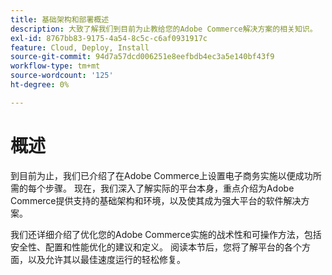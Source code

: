 ```yaml
---
title: 基础架构和部署概述
description: 大致了解我们到目前为止教给您的Adobe Commerce解决方案的相关知识。
exl-id: 8767bb83-9175-4a54-8c5c-c6af0931917c
feature: Cloud, Deploy, Install
source-git-commit: 94d7a57dcd006251e8eefbdb4ec3a5e140bf43f9
workflow-type: tm+mt
source-wordcount: '125'
ht-degree: 0%

---
```


# 概述

到目前为止，我们已介绍了在Adobe Commerce上设置电子商务实施以便成功所需的每个步骤。 现在，我们深入了解实际的平台本身，重点介绍为Adobe Commerce提供支持的基础架构和环境，以及使其成为强大平台的软件解决方案。

我们还详细介绍了优化您的Adobe Commerce实施的战术性和可操作方法，包括安全性、配置和性能优化的建议和定义。 阅读本节后，您将了解平台的各个方面，以及允许其以最佳速度运行的轻松修复。
